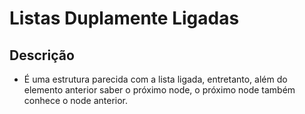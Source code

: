 # Listas Duplamente Ligadas

## Descrição

- É uma estrutura parecida com a lista ligada, entretanto, além do elemento anterior saber o próximo node, o próximo node também conhece o node anterior.
